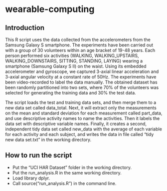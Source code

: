 # wearable-computing

## Introduction
This R script uses the data collected from the accelerometers from the Samsung Galaxy S smartphone. The experiments have been carried out with a group of 30 volunteers within an age bracket of 19-48 years. Each person performed six activities (WALKING, WALKING_UPSTAIRS, WALKING_DOWNSTAIRS, SITTING, STANDING, LAYING) wearing a smartphone (Samsung Galaxy S II) on the waist. Using its embedded accelerometer and gyroscope, we captured 3-axial linear acceleration and 3-axial angular velocity at a constant rate of 50Hz. The experiments have been video-recorded to label the data manually. The obtained dataset has been randomly partitioned into two sets, where 70% of the volunteers was selected for generating the training data and 30% the test data. 

The script loads the test and training data sets, and then merge them to a new data set called data_total. Next, it will extract only the measurements on the mean and standard deviation for each measurement called part_data, and use descriptive activity names to name the activities. Then it labels the data set with descriptive variable names. Finally, it creates a second, independent tidy data set called new_data with the average of each variable for each activity and each subject, and writes the data in file called “tidy new data set.txt” in the working directory.

## How to run the script
* Put the “UCI HAR Dataset” folder in the working directory.
* Put the run_analysis.R in the same working directory.
* Load library dplyr.
* Call source(“run_analysis.R”) in the command line.
